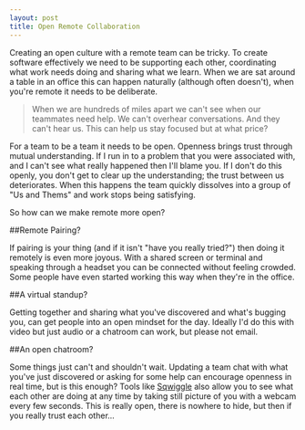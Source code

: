 ```yaml
---
layout: post
title: Open Remote Collaboration
---
```


Creating an open culture with a remote team can be tricky. To create software effectively we need to be supporting each other, coordinating what work needs doing and sharing what we learn. When we are sat around a table in an office this can happen naturally (although often doesn't), when you're remote it needs to be deliberate.

>When we are hundreds of miles apart we can't see when our teammates need help. We can't overhear conversations. And they can't hear us. This can help us stay focused but at what price?

For a team to be a team it needs to be open. Openness brings trust through mutual understanding. If I run in to a problem that you were associated with, and I can't see what really happened then I'll blame you. If I don't do this openly, you don't get to clear up the understanding; the trust between us deteriorates. When this happens the team quickly dissolves into a group of "Us and Thems" and work stops being satisfying.

So how can we make remote more open?

##Remote Pairing?

If pairing is your thing (and if it isn't "have you really tried?") then doing it remotely is even more joyous. With a shared screen or terminal and speaking through a headset you can be connected without feeling crowded. Some people have even started working this way when they're in the office.

##A virtual standup?

Getting together and sharing what you've discovered and what's bugging you, can get people into an open mindset for the day. Ideally I'd do this with video but just audio or a chatroom can work, but please not email.

##An open chatroom?

Some things just can't and shouldn't wait. Updating a team chat with what you've just discovered or asking for some help can encourage openness in real time, but is this enough? Tools like [Sqwiggle](http://www.sqwiggle.com) also allow you to see what each other are doing at any time by taking still picture of you with a webcam every few seconds. This is really open, there is nowhere to hide, but then if you really trust each other...
		
